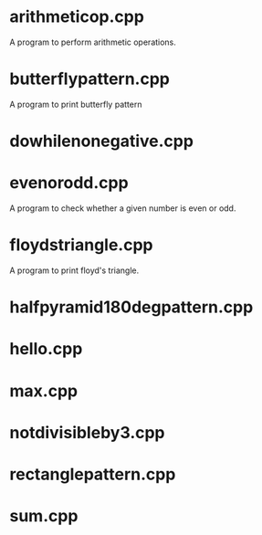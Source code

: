 # arithmeticop.cpp
A program to perform arithmetic operations.

# butterflypattern.cpp
A program to print butterfly pattern

# dowhilenonegative.cpp


# evenorodd.cpp
A program to check whether a given number is even or odd.

# floydstriangle.cpp
A program to print floyd's triangle.

# halfpyramid180degpattern.cpp


# hello.cpp


# max.cpp

# notdivisibleby3.cpp

# rectanglepattern.cpp

# sum.cpp







